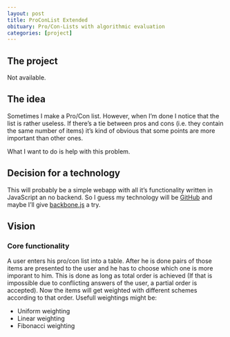 ```yaml
---
layout: post
title: ProConList Extended
obituary: Pro/Con-Lists with algorithmic evaluation
categories: [project]
---
```

## The project
Not available.

## The idea
Sometimes I make a Pro/Con list. However, when I’m done I notice that the list is rather useless.
If there’s a tie between pros and cons (i.e. they contain the same number of items) it’s kind of obvious
that some points are more important than other ones.

What I want to do is help with this problem. 

## Decision for a technology
This will probably be a simple webapp with all it’s functionality written in JavaScript an no backend. 
So I guess my technology will be [GitHub] and maybe I’ll give [backbone.js] a try.
## Vision
### Core functionality
A user enters his pro/con list into a table. After he is done pairs of those items are presented to the user
and he has to choose which one is more imporant to him. This is done as long as total order is achieved 
(If that is impossible due to conflicting answers of the user, a partial order is accepted).
Now the items will get weighted with different schemes according to that order. Usefull weightings might be:

* Uniform weighting
* Linear weighting
* Fibonacci weighting

[GitHub]: http://www.github.com/ "The Facebook of software development"
[backbone.js]: http://documentcloud.github.com/backbone/ "A MVC framework with eventhandling"
